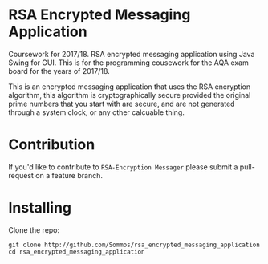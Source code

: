 # RSA Encrypted Messaging Application

Coursework for 2017/18. RSA encrypted messaging application using Java Swing for GUI.
This is for the programming cousework for the AQA exam board for the years of 2017/18.

This is an encrypted messaging application that uses the RSA encryption algorithm, this algorithm is cryptographically secure provided the original prime numbers that you start with are secure, and are not generated through a system clock, or any other calcuable thing.

# Contribution

If you'd like to contribute to `RSA-Encryption Messager` please submit a pull-request on a
feature branch.

# Installing

Clone the repo:

    git clone http://github.com/Sommos/rsa_encrypted_messaging_application
    cd rsa_encrypted_messaging_application
